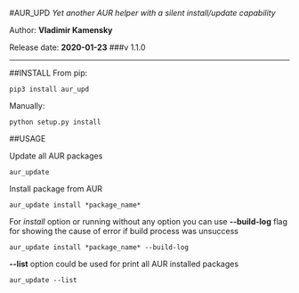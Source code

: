 #AUR_UPD
*Yet another AUR helper with a silent install/update capability*

Author: **Vladimir Kamensky**

Release date: **2020-01-23**
###v 1.1.0

***
##INSTALL
From pip:

	pip3 install aur_upd
	
Manually:

	python setup.py install
	
##USAGE

Update all AUR packages

	aur_update
	
Install package from AUR

	aur_update install *package_name*
	
For *install* option or running without any option you can use **--build-log** flag for showing the cause of error if build process was unsuccess

	aur_update install *package_name* --build-log

**--list** option could be used for print all AUR installed packages

	aur_update --list